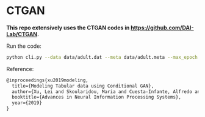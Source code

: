 # CTGAN

**This repo extensively uses the CTGAN codes in https://github.com/DAI-Lab/CTGAN.**

Run the code:
```bash
python cli.py --data data/adult.dat --meta data/adult.meta --max_epoch 1 --output test
```

Reference:
```tex
@inproceedings{xu2019modeling,
  title={Modeling Tabular data using Conditional GAN},
  author={Xu, Lei and Skoularidou, Maria and Cuesta-Infante, Alfredo and Veeramachaneni, Kalyan},
  booktitle={Advances in Neural Information Processing Systems},
  year={2019}
}
```

